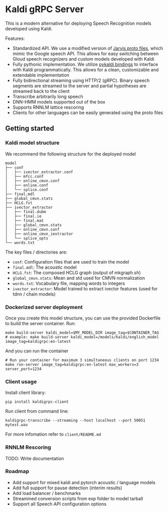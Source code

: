 # Kaldi gRPC Server

This is a modern alternative for deploying Speech Recognition models developed using Kaldi.

Features:

- Standardized API. We use a modified version of [Jarvis proto files](https://github.com/NVIDIA/speechsquad/blob/master/server/proto/jarvis_asr.proto#L53), which mimic the Google speech API.
 This allows for easy switching between Gloud speech recognizers and custom models developed with Kaldi
- Fully pythonic implementation. We utilize [pykaldi bindings](https://github.com/pykaldi/pykaldi) to interface with Kaldi programmatically. This allows for a clean, customizable and extendable implementation
- Fully bidirectional streaming using HTTP/2 (gRPC). Binary speech segments are streamed to the server and partial hypotheses are streamed back to the client
- Transcribe arbitrarily long speech
- DNN-HMM models supported out of the box
- Supports RNNLM lattice rescoring
- Clients for other languages can be easily generated using the proto files

## Getting started

### Kaldi model structure

We recommend the following structure for the deployed model

```
model
├── conf
│   ├── ivector_extractor.conf
│   ├── mfcc.conf
│   ├── online_cmvn.conf
│   ├── online.conf
│   └── splice.conf
├── final.mdl
├── global_cmvn.stats
├── HCLG.fst
├── ivector_extractor
│   ├── final.dubm
│   ├── final.ie
│   ├── final.mat
│   ├── global_cmvn.stats
│   ├── online_cmvn.conf
│   ├── online_cmvn_iextractor
│   └── splice_opts
└── words.txt
```

The key files / directories are:

- `conf`: Configuration files that are used to train the model
- `final.mdl`: The acoustic model
- `HCLG.fst`: The composed HCLG graph (output of mkgraph.sh)
- `global_cmvn.stats`: Mean and std used for CMVN normalization
- `words.txt`: Vocabulary file, mapping words to integers
- `ivector_extractor`: Model trained to extract ivector features (used for tdnn / chain models)

### Dockerized server deployment

Once you create this model structure, you can use the provided Dockerfile to build the server container. Run:

```
make build-server kaldi_model=$MY_MODEL_DIR image_tag=$CONTAINER_TAG
# example: make build-server kaldi_model=/models/kaldi/english_model image_tag=kaldigrpc:en-latest
```

And you can run the container

```
# Run your container for maximum 3 simultaneous clients on port 1234
make run-server image_tag=kaldigrpc:en-latest max_workers=3 server_port=1234

```

### Client usage

Install client library:

```
pip install kaldigrpc-client
```

Run client from command line:

```
kaldigrpc-transcribe --streaming --host localhost --port 50051 mytest.wav
```


For more infomation refer to `client/README.md`

### RNNLM Rescoring

TODO: Write documentation


### Roadmap

- Add support for mixed kaldi and pytorch acoustic / language models
- Add full support for pause detection (interim results)
- Add load balancer / benchmarks
- Streamined conversion scripts from exp folder to model tarball
- Support all Speech API configuration options
